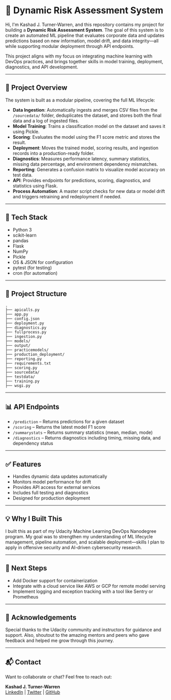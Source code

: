 
# 🧠 Dynamic Risk Assessment System

Hi, I'm Kashad J. Turner-Warren, and this repository contains my project for building a **Dynamic Risk Assessment System**. The goal of this system is to create an automated ML pipeline that evaluates corporate data and updates predictions based on new information, model drift, and data integrity—all while supporting modular deployment through API endpoints.

This project aligns with my focus on integrating machine learning with DevOps practices, and brings together skills in model training, deployment, diagnostics, and API development.

---

## 🚀 Project Overview

The system is built as a modular pipeline, covering the full ML lifecycle:

- **Data Ingestion**: Automatically ingests and merges CSV files from the `/sourcedata/` folder, deduplicates the dataset, and stores both the final data and a log of ingested files.
- **Model Training**: Trains a classification model on the dataset and saves it using Pickle.
- **Scoring**: Evaluates the model using the F1 score metric and stores the result.
- **Deployment**: Moves the trained model, scoring results, and ingestion records into a production-ready folder.
- **Diagnostics**: Measures performance latency, summary statistics, missing data percentage, and environment dependency mismatches.
- **Reporting**: Generates a confusion matrix to visualize model accuracy on test data.
- **API**: Provides endpoints for predictions, scoring, diagnostics, and statistics using Flask.
- **Process Automation**: A master script checks for new data or model drift and triggers retraining and redeployment if needed.

---

## 🧰 Tech Stack

- Python 3
- scikit-learn
- pandas
- Flask
- NumPy
- Pickle
- OS & JSON for configuration
- pytest (for testing)
- cron (for automation)

---

## 📁 Project Structure

```plaintext
.
├── apicalls.py
├── app.py
├── config.json
├── deployment.py
├── diagnostics.py
├── fullprocess.py
├── ingestion.py
├── models/
├── output/
├── practicemodels/
├── production_deployment/
├── reporting.py
├── requirements.txt
├── scoring.py
├── sourcedata/
├── testdata/
├── training.py
├── wsgi.py
```

---

## 📊 API Endpoints

- `/prediction` – Returns predictions for a given dataset
- `/scoring` – Returns the latest model F1 score
- `/summarystats` – Returns summary statistics (mean, median, mode)
- `/diagnostics` – Returns diagnostics including timing, missing data, and dependency status

---

## ✅ Features

- Handles dynamic data updates automatically
- Monitors model performance for drift
- Provides API access for external services
- Includes full testing and diagnostics
- Designed for production deployment

---

## 💡 Why I Built This

I built this as part of my Udacity Machine Learning DevOps Nanodegree program. My goal was to strengthen my understanding of ML lifecycle management, pipeline automation, and scalable deployment—skills I plan to apply in offensive security and AI-driven cybersecurity research.

---

## 📌 Next Steps

- Add Docker support for containerization
- Integrate with a cloud service like AWS or GCP for remote model serving
- Implement logging and exception tracking with a tool like Sentry or Prometheus

---

## 🙌 Acknowledgements

Special thanks to the Udacity community and instructors for guidance and support. Also, shoutout to the amazing mentors and peers who gave feedback and helped me grow through this journey.

---

## 📬 Contact

Want to collaborate or chat? Feel free to reach out:

**Kashad J. Turner-Warren**  
[LinkedIn](https://www.linkedin.com/in/kashad-turner-warren) | [Twitter](https://twitter.com/KashadWarren) | [GitHub](https://github.com/kashadtw)

